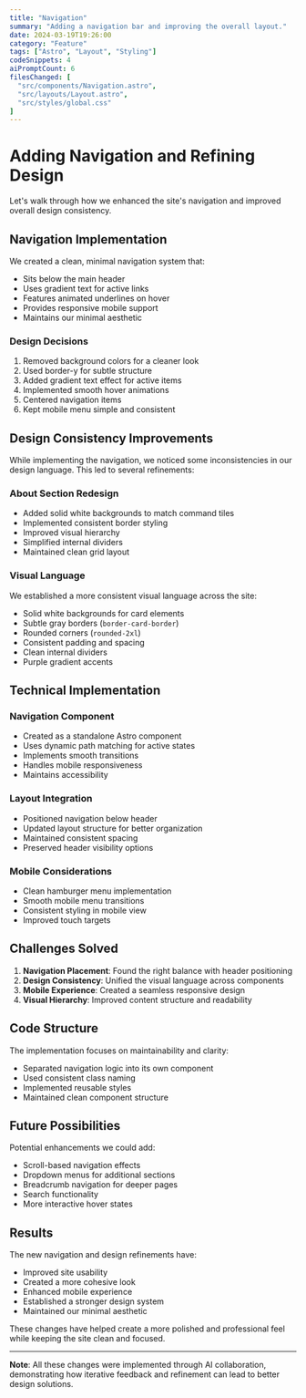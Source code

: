 ```yaml
---
title: "Navigation"
summary: "Adding a navigation bar and improving the overall layout."
date: 2024-03-19T19:26:00
category: "Feature"
tags: ["Astro", "Layout", "Styling"]
codeSnippets: 4
aiPromptCount: 6
filesChanged: [
  "src/components/Navigation.astro",
  "src/layouts/Layout.astro",
  "src/styles/global.css"
]
---
```


# Adding Navigation and Refining Design

Let's walk through how we enhanced the site's navigation and improved overall design consistency.

## Navigation Implementation

We created a clean, minimal navigation system that:
- Sits below the main header
- Uses gradient text for active links
- Features animated underlines on hover
- Provides responsive mobile support
- Maintains our minimal aesthetic

### Design Decisions
1. Removed background colors for a cleaner look
2. Used border-y for subtle structure
3. Added gradient text effect for active items
4. Implemented smooth hover animations
5. Centered navigation items
6. Kept mobile menu simple and consistent

## Design Consistency Improvements

While implementing the navigation, we noticed some inconsistencies in our design language. This led to several refinements:

### About Section Redesign
- Added solid white backgrounds to match command tiles
- Implemented consistent border styling
- Improved visual hierarchy
- Simplified internal dividers
- Maintained clean grid layout

### Visual Language
We established a more consistent visual language across the site:
- Solid white backgrounds for card elements
- Subtle gray borders (`border-card-border`)
- Rounded corners (`rounded-2xl`)
- Consistent padding and spacing
- Clean internal dividers
- Purple gradient accents

## Technical Implementation

### Navigation Component
- Created as a standalone Astro component
- Uses dynamic path matching for active states
- Implements smooth transitions
- Handles mobile responsiveness
- Maintains accessibility

### Layout Integration
- Positioned navigation below header
- Updated layout structure for better organization
- Maintained consistent spacing
- Preserved header visibility options

### Mobile Considerations
- Clean hamburger menu implementation
- Smooth mobile menu transitions
- Consistent styling in mobile view
- Improved touch targets

## Challenges Solved

1. **Navigation Placement**: Found the right balance with header positioning
2. **Design Consistency**: Unified the visual language across components
3. **Mobile Experience**: Created a seamless responsive design
4. **Visual Hierarchy**: Improved content structure and readability

## Code Structure

The implementation focuses on maintainability and clarity:
- Separated navigation logic into its own component
- Used consistent class naming
- Implemented reusable styles
- Maintained clean component structure

## Future Possibilities

Potential enhancements we could add:
- Scroll-based navigation effects
- Dropdown menus for additional sections
- Breadcrumb navigation for deeper pages
- Search functionality
- More interactive hover states

## Results

The new navigation and design refinements have:
- Improved site usability
- Created a more cohesive look
- Enhanced mobile experience
- Established a stronger design system
- Maintained our minimal aesthetic

These changes have helped create a more polished and professional feel while keeping the site clean and focused.

---

**Note**: All these changes were implemented through AI collaboration, demonstrating how iterative feedback and refinement can lead to better design solutions. 